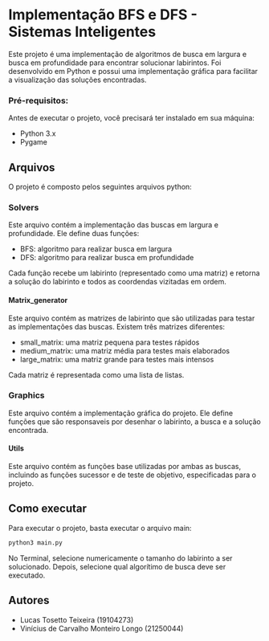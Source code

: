 # Implementação BFS e DFS - Sistemas Inteligentes
Este projeto é uma implementação de algoritmos de busca em largura e busca em profundidade para encontrar solucionar labirintos. Foi desenvolvido em Python e possui uma implementação gráfica para facilitar a visualização das soluções encontradas.

### Pré-requisitos:
Antes de executar o projeto, você precisará ter instalado em sua máquina:

- Python 3.x
- Pygame

## Arquivos
O projeto é composto pelos seguintes arquivos python:

### Solvers
Este arquivo contém a implementação das buscas em largura e profundidade. Ele define duas funções:

- BFS: algoritmo para realizar busca em largura
- DFS: algoritmo para realizar busca em profundidade

Cada função recebe um labirinto (representado como uma matriz) e retorna a solução do labirinto e todos as coordendas vizitadas em ordem.

#### Matrix_generator
Este arquivo contém as matrizes de labirinto que são utilizadas para testar as implementações das buscas. Existem três matrizes diferentes:

- small_matrix: uma matriz pequena para testes rápidos
- medium_matrix: uma matriz média para testes mais elaborados
- large_matrix: uma matriz grande para testes mais intensos

Cada matriz é representada como uma lista de listas.

### Graphics
Este arquivo contém a implementação gráfica do projeto. Ele define funções que são responsaveis por desenhar o labirinto, a busca e a solução encontrada.

#### Utils
Este arquivo contém as funções base utilizadas por ambas as buscas, incluindo as funções   sucessor e de teste de objetivo, especificadas para o projeto.

## Como executar
Para executar o projeto, basta executar o arquivo main:
```py
python3 main.py
```
No Terminal, selecione numericamente o tamanho do labirinto a ser solucionado. Depois, selecione qual algorítimo de busca deve ser executado.

## Autores
- Lucas Tosetto Teixeira (19104273)
- Vinícius de Carvalho Monteiro Longo (21250044)
